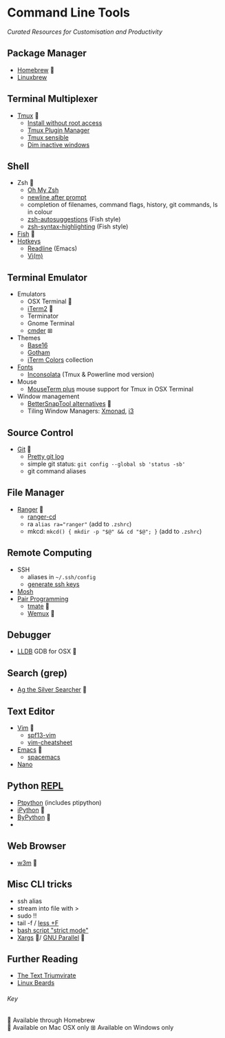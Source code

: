 # Command Line Tools
*Curated Resources for Customisation and Productivity*

## Package Manager
- [Homebrew](http://brew.sh) 
- [Linuxbrew](http://brew.sh/linuxbrew/)

## Terminal Multiplexer
- [Tmux](http://tmux.github.io) 🍺
  - [Install without root access](https://gist.github.com/albd/d397678a499f6d434558)
  - [Tmux Plugin Manager](https://github.com/tmux-plugins/tmux-sensible)
  - [Tmux sensible](https://github.com/tmux-plugins/tmux-sensible)
  - [Dim inactive windows](https://github.com/blueyed/vim-diminactive)

## Shell
- Zsh 🍺
  - [Oh My Zsh](http://ohmyz.sh)
  - [newline after prompt](https://github.com/robbyrussell/oh-my-zsh/wiki/themes#ys)
  - completion of filenames, command flags, history, git commands, ls in colour
  - [zsh-autosuggestions](https://github.com/tarruda/zsh-autosuggestions) (Fish style)
  - [zsh-syntax-highlighting](https://github.com/zsh-users/zsh-syntax-highlighting) (Fish style)
- [Fish](http://fishshell.com) 🍺
- [Hotkeys](http://cupfullofcode.com/blog/2013/07/03/efficient-command-line-navigation/index.html)
  - [Readline](http://readline.kablamo.org/emacs.html) (Emacs)
  - [Vi(m)](http://dougblack.io/words/zsh-vi-mode.html)

## Terminal Emulator
- Emulators
  - OSX Terminal 
  - [iTerm2](http://iterm2.com) 
  - Terminator
  - Gnome Terminal
  - [cmder](http://gooseberrycreative.com/cmder/) ⊞
- Themes
  - [Base16](https://github.com/chriskempson/base16)
  - [Gotham](https://github.com/whatyouhide/gotham-contrib)
  - [iTerm Colors](https://github.com/bahlo/iterm-colors) collection
- [Fonts](http://wesbos.com/programming-fonts/)
  - [Inconsolata](https://github.com/Determinant/inconsolata_for_powerline_mod) (Tmux & Powerline mod version)
- Mouse
  - [MouseTerm plus](https://github.com/saitoha/mouseterm-plus) mouse support for Tmux in OSX Terminal
- Window management
  - [BetterSnapTool alternatives](http://alternativeto.net/software/bettersnaptool/) 
  - Tiling Window Managers: [Xmonad](http://xmonad.org/tour.html), [i3](http://i3wm.org)

## Source Control
- [Git](https://help.github.com/articles/generating-ssh-keys/) 🍺
  - [Pretty git log](https://coderwall.com/p/euwpig/a-better-git-log)
  - simple git status: `git config --global sb 'status -sb'`
  - git command aliases

## File Manager
- [Ranger](http://ranger.nongnu.org) 🍺
  - [ranger-cd](https://gist.github.com/dbohdan/6257642)
  - ra `alias ra="ranger"` (add to `.zshrc`)
  - mkcd: `mkcd() { mkdir -p "$@" && cd "$@"; }` (add to `.zshrc`)

## Remote Computing
- SSH
  - aliases in `~/.ssh/config`
  - [generate ssh keys](https://www.digitalocean.com/community/tutorials/how-to-set-up-ssh-keys--2)
- [Mosh](https://mosh.mit.edu)
- [Pair Programming](http://www.pairprogramwith.me)
  - [tmate](http://tmate.io) 🍺
  - [Wemux](https://github.com/zolrath/wemux) 🍺

## Debugger
- [LLDB](http://lldb.llvm.org/lldb-gdb.html) GDB for OSX 

## Search (grep)
- [Ag the Silver Searcher](https://github.com/ggreer/the_silver_searcher) 🍺

## Text Editor
- [Vim](https://youtu.be/5FDtnnTt_zg) 🍺
  - [spf13-vim](http://vim.spf13.com)
  - [vim-cheatsheet]()
- [Emacs](https://cl.ly/azzO/download/talk-summary.pdf) 🍺
  - [spacemacs](https://github.com/syl20bnr/spacemacs/)
- [Nano](http://readline.kablamo.org/emacs.html)

## Python [REPL](https://en.wikipedia.org/wiki/Read–eval–print_loop)
- [Ptpython](https://github.com/jonathanslenders/ptpython/) (includes ptipython)
- [iPython](http://ipython.org) 🍺
- [ByPython](http://bpython-interpreter.org) 🍺
- 
## Web Browser
- [w3m](http://www.howtogeek.com/103574/how-to-browse-from-the-linux-terminal-with-w3m/) 🍺

## Misc CLI tricks
- ssh alias
- stream into file with >
- sudo !!
- tail -f / [less +F](https://www.reddit.com/r/linux/comments/30skg1/stop_using_tail_f_mostly/)
- [bash script "strict mode"](http://redsymbol.net/articles/unofficial-bash-strict-mode/)
- [Xargs](http://www.xaprb.com/blog/2009/05/01/an-easy-way-to-run-many-tasks-in-parallel/) 🍺/
  [GNU Parallel](http://www.gnu.org/software/parallel/) 🍺

## Further Reading
- [The Text Triumvirate](http://www.drbunsen.org/the-text-triumvirate/)
- [Linux Beards](http://i.imgur.com/EsBFyxE.jpg)

###### Key
🍺  Available through Homebrew  
   Available on Mac OSX only 
⊞   Available on Windows only
